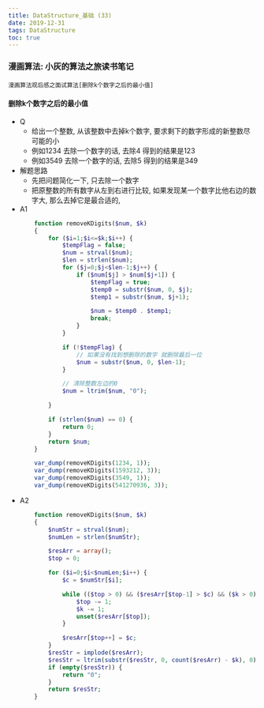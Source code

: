```yaml
---
title: DataStructure_基础 (33)
date: 2019-12-31
tags: DataStructure
toc: true
---
```


### 漫画算法: 小灰的算法之旅读书笔记
    漫画算法观后感之面试算法[删除k个数字之后的最小值]

<!-- more -->

#### 删除k个数字之后的最小值
- Q
    * 给出一个整数, 从该整数中去掉k个数字, 要求剩下的数字形成的新整数尽可能的小
    * 例如1234 去除一个数字的话, 去除4 得到的结果是123
    * 例如3549 去除一个数字的话, 去除5 得到的结果是349
- 解题思路
    * 先把问题简化一下, 只去除一个数字
    * 把原整数的所有数字从左到右进行比较, 如果发现某一个数字比他右边的数字大, 那么去掉它是最合适的, 
- A1
    ```php
        function removeKDigits($num, $k)
        {
            for ($i=1;$i<=$k;$i++) {
                $tempFlag = false;
                $num = strval($num);
                $len = strlen($num);
                for ($j=0;$j<$len-1;$j++) {
                    if ($num[$j] > $num[$j+1]) {
                        $tempFlag = true;
                        $temp0 = substr($num, 0, $j);
                        $temp1 = substr($num, $j+1);

                        $num = $temp0 . $temp1;
                        break;
                    }
                }

                if (!$tempFlag) {
                    // 如果没有找到想删除的数字 就删除最后一位
                    $num = substr($num, 0, $len-1);
                }

                // 清除整数左边的0
                $num = ltrim($num, "0");

            }

            if (strlen($num) == 0) {
                return 0;
            }
            return $num;
        }

        var_dump(removeKDigits(1234, 1));
        var_dump(removeKDigits(1593212, 3));
        var_dump(removeKDigits(3549, 1));
        var_dump(removeKDigits(541270936, 3));
    ```
- A2
    ```php
        function removeKDigits($num, $k)
        {
            $numStr = strval($num);
            $numLen = strlen($numStr);

            $resArr = array();
            $top = 0;

            for ($i=0;$i<$numLen;$i++) {
                $c = $numStr[$i];

                while (($top > 0) && ($resArr[$top-1] > $c) && ($k > 0)) {
                    $top -= 1;
                    $k -= 1;
                    unset($resArr[$top]);
                }

                $resArr[$top++] = $c;
            }
            $resStr = implode($resArr);
            $resStr = ltrim(substr($resStr, 0, count($resArr) - $k), 0);
            if (empty($resStr)) {
                return "0";
            }
            return $resStr;
        }
    ```

